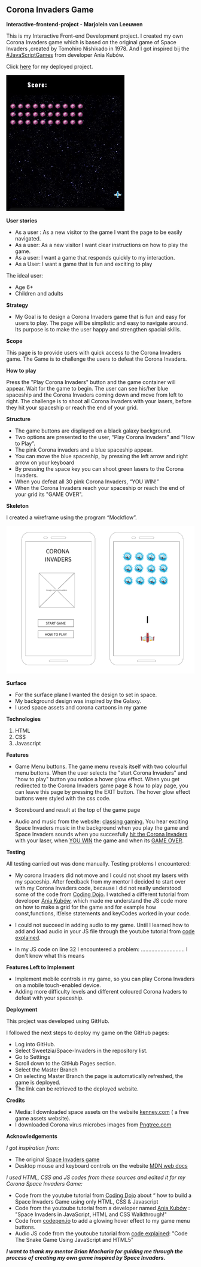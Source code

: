 Corona Invaders Game
---------------------------------------
**Interactive-frontend-project - Marjolein van Leeuwen**

This is my Interactive Front-end Development project. I created my own Corona Invaders game which is based on the original game of Space Invaders ,created by Tomohiro Nishikado in 1978. 
And I got inspired bij the [#JavaScriptGames][0] from developer Ania Kubów. 

Click [here][DEMO] for my deployed project.

![SPACE INVADERS demo](assets/images/game.gif)

**User stories**

* As a user : As a new visitor to the game I want the page to be easily navigated.
* As a user: As a new visitor I want clear instructions on how to play the game.
* As a user: I want a game that responds quickly to my interaction.
* As a User: I want a game that is fun and exciting to play

The ideal user:
* Age 6+
* Children and adults


**Strategy**

* My Goal is to design a Corona Invaders game that is fun and easy for users to play. 
The page will be simplistic and easy to navigate around. Its purpose is to make the user happy and strengthen spacial skills.

**Scope**

This page is to provide users with quick access to the Corona Invaders game. The Game is to challenge the users to defeat the Corona Invaders.

**How to play**

Press the "Play Corona Invaders" button and the game container will appear. 
Wait for the game to begin. The user can see his/her blue spaceship and the Corona Invaders coming down and move from left to right.
The challenge is to shoot all Corona Invaders with your lasers, before they hit your spaceship or reach the end of your grid.

**Structure**

* The game buttons are displayed on a black galaxy background. 
* Two options are presented to the user, “Play Corona Invaders” and “How to Play”. 
* The pink Corona invaders and a blue spaceship appear. 
* You can move the blue spaceship, by pressing the left arrow and right arrow on your keyboard
* By pressing the space key you can shoot green lasers to the Corona invaders.
* When you defeat all 30 pink Corona Invaders, “YOU WIN!” 
* When the Corona Invaders reach your spaceship or reach the end of your grid its "GAME OVER".


**Skeleton** 

I created a wireframe using the program “Mockflow”. 

![Wireframe](assets/images/Mockup%20wireframe.png)

**Surface**

* For the surface plane I wanted the design to set in space. 
* My background design was inspired by the Galaxy.
* I used space assets and corona cartoons in my game

**Technologies**

1. HTML
2. CSS
3. Javascript

**Features**

* Game Menu buttons. The game menu reveals itself with two colourful menu buttons. When the user selects the "start Corona Invaders" and "how to play" button you notice a hover glow effect. 
When you get redirected to the Corona Invaders game page & how to play page, you can leave this page by pressing the EXIT button.
The hover glow effect buttons were styled with the css code. 

* Scoreboard and result at the top of the game page

* Audio and music from the website: [classing gaming.][a] You hear exciting Space Invaders music in the background when you play the game and Space Invaders sounds when you succesfully [hit the Corona Invaders][b] with your laser, when [YOU WIN][c] the game and when its [GAME OVER][d]. 

**Testing**

All testing carried out was done manually.
Testing problems I encountered:

* My corona Invaders did not move and I could not shoot my lasers with my spaceship. 
After feedback from my mentor I decided to start over with my Corona Invaders code, because I did not really understood some of the code from [Coding Dojo][5]. 
I watched a different tutorial from developer [Ania Kubów][0], which made me understand the JS code more on how to make a grid for the game and for example how const,functions, if/else statements and keyCodes worked in your code. 

* I could not succeed in adding audio to my game. Until I learned how to add and load audio in your JS file through the youtube tutorial from [code explained][8]. 

* In my JS code on line 32 I encountered a problem: .............................
I don't know what this means

**Features Left to Implement**

* Implement mobile controls in my game, so you can play Corona Invaders on a mobile touch-enabled device.
* Adding more difficulty levels and different coloured Corona Ivaders to defeat with your spaceship.

**Deployment**

This project was developed using GitHub.

I followed the next steps to deploy my game on the GitHub pages:

* Log into GitHub.
* Select Sweetzia/Space-Invaders in the repository list.
* Go to Settings
* Scroll down to the GitHub Pages section.
* Select the Master Branch
* On selecting Master Branch the page is automatically refreshed, the game is deployed.
* The link can be retrieved to the deployed website.

**Credits**

* Media: I downloaded space assets on the website [kenney.com][1] ( a free game assets website).
* I downloaded Corona virus microbes images from [Pngtree.com][2]

**Acknowledgements**

*I got inspiration from:*
* The original [Space Invaders game][3]
* Desktop mouse and keyboard controls on the website [MDN web docs][4]

*I used HTML, CSS and JS codes from these sources and edited it for my Corona Space Invaders Game:*

* Code from the youtube tutorial from [Coding Dojo][5] about “ how to build a Space Invaders Game using only HTML, CSS & Javascript
* Code from the youtoube tutorial from a developer named [Ania Kubów][6] : "Space Invaders in JavaScript, HTML and CSS Walkthrough!"
* Code from [codepen.io][7] to add a glowing hover effect to my game menu buttons.
* Audio JS code from the youtoube tutorial from [code explained][8]: "Code The Snake Game Using JavaScript and HTML5"

***I want to thank my mentor Brian Macharia for guiding me through the process of creating my own game inspired by Space Invaders.***


[a]: <https://www.classicgaming.cc/classics/space-invaders/sounds>
[b]: <https://www.classicgaming.cc/classics/space-invaders/sounds>
[c]: <https://instrumentalfx.co/kids-cheering-sound-effect/>
[d]: <https://www.classicgaming.cc/classics/space-invaders/sounds>

[DEMO]: <https://sweetzia.github.io/Corona-Invaders/index.html>
[0]: <https://www.youtube.com/channel/UC5DNytAJ6_FISueUfzZCVsw>
[1]: <https://kenney.nl/>
[2]: <https://pngtree.com/freepng/hand-drawn-cartoon-bacteria-virus-microbe-corona-virus-image_5334155.html>
[3]: <https://nl.wikipedia.org/wiki/Space_Invaders>
[4]: <https://developer.mozilla.org/en-US/docs/Games/Techniques/Control_mechanisms/Desktop_with_mouse_and_keyboard>
[5]: <https://www.youtube.com/watch?v=XmqAPQsc1n4&t=3465s>
[6]: <https://www.youtube.com/watch?v=kSt2_YZzCec>
[7]: <https://codepen.io/kocsten/pen/rggjXp>
[8]: <https://www.youtube.com/watch?v=9TcU2C1AACw>
